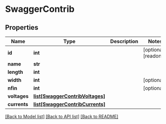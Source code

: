 # SwaggerContrib

## Properties
Name | Type | Description | Notes
------------ | ------------- | ------------- | -------------
**id** | **int** |  | [optional] [readonly] 
**name** | **str** |  | 
**length** | **int** |  | 
**width** | **int** |  | [optional] 
**nfin** | **int** |  | [optional] 
**voltages** | [**list[SwaggerContribVoltages]**](SwaggerContribVoltages.md) |  | 
**currents** | [**list[SwaggerContribCurrents]**](SwaggerContribCurrents.md) |  | 

[[Back to Model list]](../README.md#documentation-for-models) [[Back to API list]](../README.md#documentation-for-api-endpoints) [[Back to README]](../README.md)



